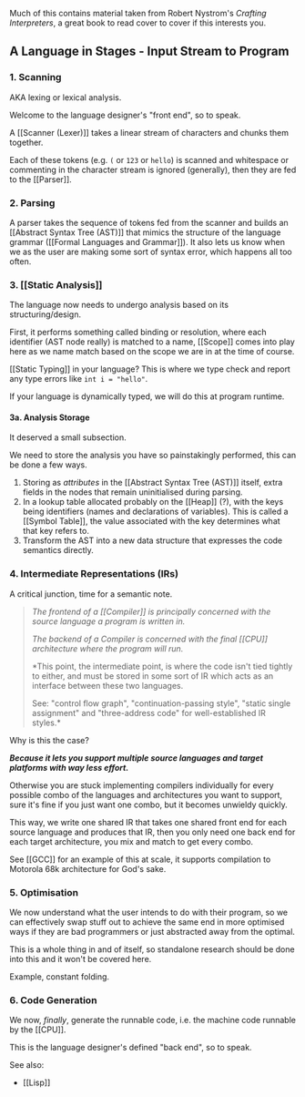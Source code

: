 Much of this contains material taken from Robert Nystrom's *Crafting Interpreters*, a great book to read cover to cover if this interests you.

## A Language in Stages - Input Stream to Program

### 1. Scanning

AKA lexing or lexical analysis.

Welcome to the language designer's "front end", so to speak.

A [[Scanner (Lexer)]] takes a linear stream of characters and chunks them together. 

Each of these tokens (e.g. `(` or `123` or `hello`) is scanned and whitespace or commenting in the character stream is ignored (generally), then they are fed to the [[Parser]].

### 2. Parsing

A parser takes the sequence of tokens fed from the scanner and builds an [[Abstract Syntax Tree (AST)]] that mimics the structure of the language grammar ([[Formal Languages and Grammar]]). It also lets us know when we as the user are making some sort of syntax error, which happens all too often.

### 3. [[Static Analysis]]

The language now needs to undergo analysis based on its structuring/design.

First, it performs something called binding or resolution, where each identifier (AST node really) is matched to a name, [[Scope]] comes into play here as we name match based on the scope we are in at the time of course.

[[Static Typing]] in your language? This is where we type check and report any type errors like `int i = "hello"`.

If your language is dynamically typed, we will do this at program runtime.

#### 3a. Analysis Storage

It deserved a small subsection.

We need to store the analysis you have so painstakingly performed, this can be done a few ways.

1. Storing as *attributes* in the [[Abstract Syntax Tree (AST)]] itself, extra fields in the nodes that remain uninitialised during parsing.
2. In a lookup table allocated probably on the [[Heap]] (?), with the keys being identifiers (names and declarations of variables). This is called a [[Symbol Table]], the value associated with the key determines what that key refers to.
3. Transform the AST into a new data structure that expresses the code semantics directly.

### 4. Intermediate Representations (IRs)

A critical junction, time for a semantic note.

> *The frontend of a [[Compiler]] is principally concerned with the source language a program is written in.*
> 
> *The backend of a Compiler is concerned with the final [[CPU]] architecture where the program will run.*
> 
> *This point, the intermediate point, is where the code isn't tied tightly to either, and must be stored in some sort of IR which acts as an interface between these two languages.
> 
> See: "control flow graph", "continuation-passing style", "static single assignment" and "three-address code" for well-established IR styles.*

Why is this the case? 

***Because it lets you support multiple source languages and target platforms with way less effort.*** 

Otherwise you are stuck implementing compilers individually for every possible combo of the languages and architectures you want to support, sure it's fine if you just want one combo, but it becomes unwieldy quickly.

This way, we write one shared IR that takes one shared front end for each source language and produces that IR, then you only need one back end for each target architecture, you mix and match to get every combo.

See [[GCC]] for an example of this at scale, it supports compilation to Motorola 68k architecture for God's sake.

### 5. Optimisation

We now understand what the user intends to do with their program, so we can effectively swap stuff out to achieve the same end in more optimised ways if they are bad programmers or just abstracted away from the optimal.

This is a whole thing in and of itself, so standalone research should be done into this and it won't be covered here.

Example, constant folding.

### 6. Code Generation

We now, *finally*, generate the runnable code, i.e. the machine code runnable by the [[CPU]].

This is the language designer's defined "back end", so to speak.


See also:
- [[Lisp]]